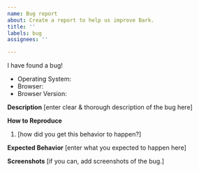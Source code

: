 ```yaml
---
name: Bug report
about: Create a report to help us improve Bark.
title: ''
labels: bug
assignees: ''

---
```


I have found a bug!

 - Operating System:
 - Browser:
 - Browser Version: 

**Description**
[enter clear & thorough description of the bug here]

**How to Reproduce**
1. [how did you get this behavior to happen?]

**Expected Behavior**
[enter what you expected to happen here]

**Screenshots**
[if you can, add screenshots of the bug.]
